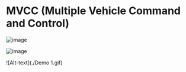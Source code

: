 # MVCC (Multiple Vehicle Command and Control)

![image](https://user-images.githubusercontent.com/10843389/99901756-6c94bd80-2cfc-11eb-8770-7813a47bfcaa.png)

![image](https://user-images.githubusercontent.com/10843389/99901769-8209e780-2cfc-11eb-9860-9497e2bc3915.png)

![Alt-text](./Demo 1.gif)
